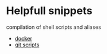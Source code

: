 # Helpfull snippets
compilation of shell scripts and aliases 

- [docker](https://github.com/santi6291/Snippets/blob/master/docker.md)
- [git scripts](https://github.com/santi6291/Snippets/blob/master/gitConflict.md)
